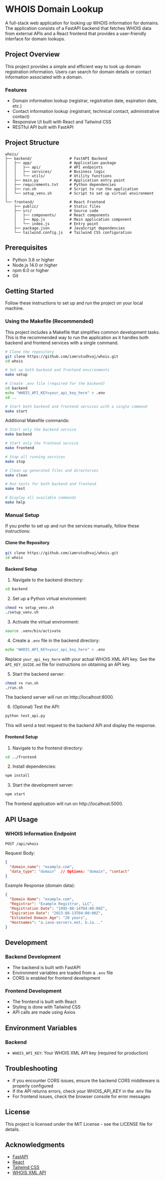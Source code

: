 # WHOIS Domain Lookup

A full-stack web application for looking up WHOIS information for domains. The application consists of a FastAPI backend that fetches WHOIS data from external APIs and a React frontend that provides a user-friendly interface for domain lookups.

## Project Overview

This project provides a simple and efficient way to look up domain registration information. Users can search for domain details or contact information associated with a domain.

### Features

- Domain information lookup (registrar, registration date, expiration date, etc.)
- Contact information lookup (registrant, technical contact, administrative contact)
- Responsive UI built with React and Tailwind CSS
- RESTful API built with FastAPI

## Project Structure

```
whois/
├── backend/                 # FastAPI Backend
│   ├── app/                 # Application package
│   │   ├── api/             # API endpoints
│   │   ├── services/        # Business logic
│   │   └── utils/           # Utility functions
│   ├── main.py              # Application entry point
│   ├── requirements.txt     # Python dependencies
│   ├── run.sh               # Script to run the application
│   └── setup_venv.sh        # Script to set up virtual environment
│
└── frontend/                # React Frontend
    ├── public/              # Static files
    ├── src/                 # Source code
    │   ├── components/      # React components
    │   ├── App.js           # Main application component
    │   └── index.js         # Entry point
    ├── package.json         # JavaScript dependencies
    └── tailwind.config.js   # Tailwind CSS configuration
```

## Prerequisites

- Python 3.8 or higher
- Node.js 14.0 or higher
- npm 6.0 or higher
- Git

## Getting Started

Follow these instructions to set up and run the project on your local machine.

### Using the Makefile (Recommended)

This project includes a Makefile that simplifies common development tasks. This is the recommended way to run the application as it handles both backend and frontend services with a single command.

```bash
# Clone the repository
git clone https://github.com/iamrutudhvaj/whois.git
cd whois

# Set up both backend and frontend environments
make setup

# Create .env file (required for the backend)
cd backend
echo "WHOIS_API_KEY=your_api_key_here" > .env
cd ..

# Start both backend and frontend services with a single command
make start
```

Additional Makefile commands:

```bash
# Start only the backend service
make backend

# Start only the frontend service
make frontend

# Stop all running services
make stop

# Clean up generated files and directories
make clean

# Run tests for both backend and frontend
make test

# Display all available commands
make help
```

### Manual Setup

If you prefer to set up and run the services manually, follow these instructions:

#### Clone the Repository

```bash
git clone https://github.com/iamrutudhvaj/whois.git
cd whois
```

#### Backend Setup

1. Navigate to the backend directory:

```bash
cd backend
```

2. Set up a Python virtual environment:

```bash
chmod +x setup_venv.sh
./setup_venv.sh
```

3. Activate the virtual environment:

```bash
source .venv/bin/activate
```

4. Create a `.env` file in the backend directory:

```bash
echo "WHOIS_API_KEY=your_api_key_here" > .env
```

Replace `your_api_key_here` with your actual WHOIS XML API key. See the `API_KEY_GUIDE.md` file for instructions on obtaining an API key.

5. Start the backend server:

```bash
chmod +x run.sh
./run.sh
```

The backend server will run on http://localhost:8000.

6. (Optional) Test the API:

```bash
python test_api.py
```

This will send a test request to the backend API and display the response.

#### Frontend Setup

1. Navigate to the frontend directory:

```bash
cd ../frontend
```

2. Install dependencies:

```bash
npm install
```

3. Start the development server:

```bash
npm start
```

The frontend application will run on http://localhost:5000.

## API Usage

### WHOIS Information Endpoint

```
POST /api/whois
```

Request Body:

```json
{
  "domain_name": "example.com",
  "data_type": "domain"  // Options: "domain", "contact"
}
```

Example Response (domain data):

```json
{
  "Domain Name": "example.com",
  "Registrar": "Example Registrar, LLC",
  "Registration Date": "1995-08-14T04:00:00Z",
  "Expiration Date": "2023-08-13T04:00:00Z",
  "Estimated Domain Age": "28 years",
  "Hostnames": "a.iana-servers.net, b.ia..."
}
```

## Development

### Backend Development

- The backend is built with FastAPI
- Environment variables are loaded from a `.env` file
- CORS is enabled for frontend development

### Frontend Development

- The frontend is built with React
- Styling is done with Tailwind CSS
- API calls are made using Axios

## Environment Variables

### Backend

- `WHOIS_API_KEY`: Your WHOIS XML API key (required for production)

## Troubleshooting

- If you encounter CORS issues, ensure the backend CORS middleware is properly configured
- If the API returns errors, check your WHOIS_API_KEY in the .env file
- For frontend issues, check the browser console for error messages

## License

This project is licensed under the MIT License - see the LICENSE file for details.

## Acknowledgments

- [FastAPI](https://fastapi.tiangolo.com/)
- [React](https://reactjs.org/)
- [Tailwind CSS](https://tailwindcss.com/)
- [WHOIS XML API](https://www.whoisxmlapi.com/)
